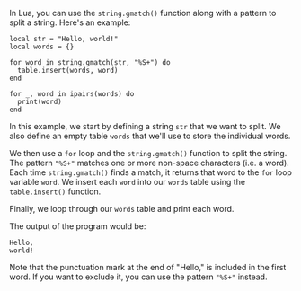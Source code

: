 In Lua, you can use the `string.gmatch()` function along with a pattern to split a string. Here's an example:

```
local str = "Hello, world!"
local words = {}

for word in string.gmatch(str, "%S+") do
  table.insert(words, word)
end

for _, word in ipairs(words) do
  print(word)
end
```

In this example, we start by defining a string `str` that we want to split. We also define an empty table `words` that we'll use to store the individual words.

We then use a `for` loop and the `string.gmatch()` function to split the string. The pattern `"%S+"` matches one or more non-space characters (i.e. a word). Each time `string.gmatch()` finds a match, it returns that word to the `for` loop variable `word`. We insert each `word` into our `words` table using the `table.insert()` function.

Finally, we loop through our `words` table and print each word.

The output of the program would be:

```
Hello,
world!
```

Note that the punctuation mark at the end of "Hello," is included in the first word. If you want to exclude it, you can use the pattern `"%S+"` instead.